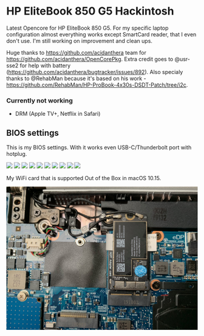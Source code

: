 # HP EliteBook 850 G5 Hackintosh
Latest Opencore for HP EliteBook 850 G5.
For my specific laptop configuration almost everything works except SmartCard reader, that I even don't use.
I'm still working on improvement and clean ups.

Huge thanks to https://github.com/acidanthera team for https://github.com/acidanthera/OpenCorePkg.
Extra credit goes to @usr-sse2 for help with battery (https://github.com/acidanthera/bugtracker/issues/892).
Also specialy thanks to @RehabMan because it's based on his work - https://github.com/RehabMan/HP-ProBook-4x30s-DSDT-Patch/tree/i2c.

### Currently not working

- DRM (Apple TV+, Netflix in Safari)

## BIOS settings

This is my BIOS settings. With it works even USB-C/Thunderbolt port with hotplug.

![](pictures/bios_01.jpeg)
![](pictures/bios_02.jpeg)
![](pictures/bios_03.jpeg)
![](pictures/bios_04.jpeg)
![](pictures/bios_05.jpeg)
![](pictures/bios_06.jpeg)
![](pictures/bios_07.jpeg)
![](pictures/bios_08.jpeg)
![](pictures/bios_09.jpeg)
![](pictures/bios_10.jpeg)

My WiFi card that is supported Out of the Box in macOS 10.15.

![](pictures/wifi.jpeg)